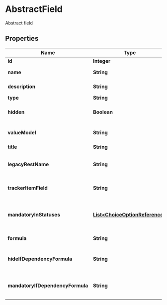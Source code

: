 

# AbstractField

Abstract field

## Properties

| Name | Type | Description | Notes |
|------------ | ------------- | ------------- | -------------|
|**id** | **Integer** | Id of a field |  [optional] |
|**name** | **String** | Name of a field |  [optional] |
|**description** | **String** | Description of a field |  [optional] |
|**type** | **String** | Type of a field |  [optional] |
|**hidden** | **Boolean** | Visibility status of a field |  [optional] |
|**valueModel** | **String** | Name of the updater/getter value model |  [optional] |
|**title** | **String** | Title of a field |  [optional] |
|**legacyRestName** | **String** | Identifier matching the legacy REST API naming |  [optional] |
|**trackerItemField** | **String** | Tracker item&#39;s field name for this field |  [optional] |
|**mandatoryInStatuses** | [**List&lt;ChoiceOptionReference&gt;**](ChoiceOptionReference.md) | List of statuses where the field is mandatory. |  [optional] |
|**formula** | **String** | Formula value of a field |  [optional] |
|**hideIfDependencyFormula** | **String** | Hide If dependency formula value of a field |  [optional] |
|**mandatoryIfDependencyFormula** | **String** | Mandatory If dependency formula value of a field |  [optional] |




